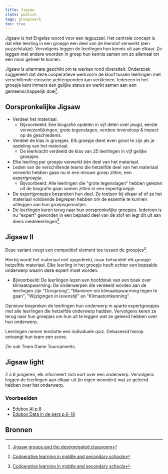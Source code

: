 ```yaml
---
title: Jigsaw
state: publish
tags: groepswerk
toc: true
---
```


Jigsaw is het Engelse woord voor een legpuzzel. Het centrale concept is dat elke leerling in een groepje een deel van de leerstof verwerkt (een puzzelstukje). Vervolgens leggen de leerlingen hun kennis uit aan elkaar. Ze leggen met andere woorden in groep hun kennis samen om zo allemaal tot een mooi geheel te komen.

Jigsaw is uitermate geschikt om te werken rond diversiteit. Onderzoek suggereert dat deze coöperatieve werkvorm de kloof tussen leerlingen met verschillende etnische achtergronden kan verkleinen. Iedereen in het groepje kent immers een gelijke status en werkt samen aan een gemeenschappelijk doel[^1].
## Oorspronkelijke Jigsaw
- Verdeel het materiaal.
	- Bijvoorbeeld: Een biografie opdelen in vijf delen over jeugd, eerste verwezenlijkingen, grote tegenslagen, verdere levensloop & impact op de geschiedenis.
- Verdeel de klas in groepjes. Elk groepje dient even groot te zijn als je opdeling van het materiaal.
	- De leerkracht verdeeld de klas van 25 leerlingen in vijf gelijke groepjes.
- Elke leerling per groepje verwerkt één deel van het materiaal.
- Leden van de verschillende teams die hetzelfde deel van het materiaal verwerkt hebben gaan nu in een nieuwe groep zitten, een *expertgroepje*.
	- Bijvoorbeeld: Alle leerlingen die "grote tegenslagen" hebben gelezen uit de biografie gaan samen zitten in een expertgroepje.
- De expertgroepjes bespreken hun deel. Ze toetsen bij elkaar af of ze het materiaal voldoende begrepen hebben om de essentie te kunnen uitleggen aan hun groepsgenootjes.
- De leerlingen keren terug naar hun oorspronkelijke groepjes. Iedereen is nu "expert" geworden in een bepaald deel van de stof en legt dit uit aan diens medeleerlingen[^2].

## Jigsaw II
Deze variant voegt een competitief element toe tussen de groepjes[^2].

Hierbij wordt het materiaal niet opgedeeld, maar behandelt elk groepje hetzelfde materiaal. Elke leerling in het groepje heeft echter een bepaalde onderwerp waarin deze expert moet worden.
- Bijvoorbeeld: De leerlingen lezen een hoofdstuk van een boek over klimaatopwarming. De onderwerpen die verdeeld worden aan de leerlingen zijn "Oorsprong", "Manieren om klimaatopwarming tegen te gaan", "Wijzigingen in levenstijl" en "Klimaatontkenning".

Opnieuw bespreken de leerlingen hun onderwerp in aparte expertgroepjes met alle leerlingen die hetzelfde onderwerp hadden. Vervolgens keren ze terug naar hun groepjes om hun uit te leggen wat ze geleerd hebben over hun onderwerp.

Leerlingen nemen tenslotte een individuele quiz. Gebaseerd hierop ontvangt hun team een score.

Zie ook Team Game Tournaments. 

## Jigsaw light
2 à 6 jongeren, elk informeert zich kort over een onderwerp. Vervolgens leggen de leerlingen aan elkaar uit (in eigen woorden) wat ze geleerd hebben over het onderwerp.

### Voorbeelden
- [Edubox AI p.8](https://assets.mediawijs.be/2021-06/edubox_ai_versie_2021.pdf)
- [Edubox Data in de pers p.6-18](https://assets.mediawijs.be/2021-06/EDUbox%20Data%20in%20de%20pers.pdf)

## Bronnen

[^1]: [Jigsaw groups and the desegregated classroom](https://journals.sagepub.com/doi/abs/10.1177/014616727900500405?journalCode=pspc)
[^2]: [Coöperative learning in middle and secondary schools](https://www.jstor.org/stable/30189163)